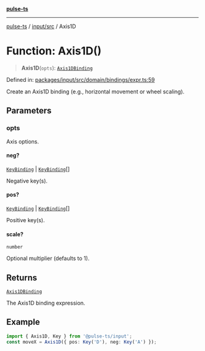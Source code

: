 [**pulse-ts**](../../../README.md)

***

[pulse-ts](../../../README.md) / [input/src](../README.md) / Axis1D

# Function: Axis1D()

> **Axis1D**(`opts`): [`Axis1DBinding`](../type-aliases/Axis1DBinding.md)

Defined in: [packages/input/src/domain/bindings/expr.ts:59](https://github.com/jlehett/pulse-ts/blob/4869ef2c4af7bf37d31e2edd2d6d1ba148133fb2/packages/input/src/domain/bindings/expr.ts#L59)

Create an Axis1D binding (e.g., horizontal movement or wheel scaling).

## Parameters

### opts

Axis options.

#### neg?

[`KeyBinding`](../type-aliases/KeyBinding.md) \| [`KeyBinding`](../type-aliases/KeyBinding.md)[]

Negative key(s).

#### pos?

[`KeyBinding`](../type-aliases/KeyBinding.md) \| [`KeyBinding`](../type-aliases/KeyBinding.md)[]

Positive key(s).

#### scale?

`number`

Optional multiplier (defaults to 1).

## Returns

[`Axis1DBinding`](../type-aliases/Axis1DBinding.md)

The Axis1D binding expression.

## Example

```ts
import { Axis1D, Key } from '@pulse-ts/input';
const moveX = Axis1D({ pos: Key('D'), neg: Key('A') });
```
